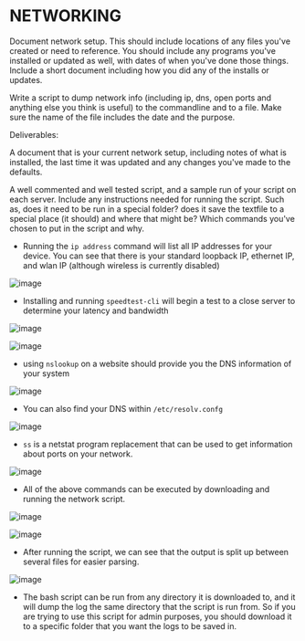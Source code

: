 # NETWORKING

Document network setup. This should include locations of any files you've created or need to reference. You should include any programs you've installed or updated as well, with dates of when you've done those things. Include a short document including how you did any of the installs or updates. 

Write a script to dump network info (including ip, dns, open ports and anything else you think is useful) to the commandline and to a file.  Make sure the name of the file includes the date and the purpose.

Deliverables:

A document that is your current network setup, including notes of what is installed, the last time it was updated and any changes you've made to the defaults. 

A well commented and well tested script, and a sample run of your script on each server.  Include any instructions needed for running the script.  Such as, does it need to be run in a special folder? does it save the textfile to a special place (it should) and where that might be? Which commands you've chosen to put in the script and why.

- Running the `ip address` command will list all IP addresses for your device. You can see that there is your standard loopback IP, ethernet IP, and wlan IP (although wireless is currently disabled)

![image](https://user-images.githubusercontent.com/64757540/97744669-08485a80-1abe-11eb-9511-b490c77c8494.png)

- Installing and running `speedtest-cli` will begin a test to a close server to determine your latency and bandwidth

![image](https://user-images.githubusercontent.com/64757540/101836752-f8d01e80-3b0b-11eb-9620-7768818af4ad.png)

![image](https://user-images.githubusercontent.com/64757540/97744724-1dbd8480-1abe-11eb-802c-f7fbd5d1b01f.png)

- using `nslookup` on a website should provide you the DNS information of your system

![image](https://user-images.githubusercontent.com/64757540/97744766-3037be00-1abe-11eb-981b-5ac0fefe1710.png)

- You can also find your DNS within `/etc/resolv.confg`

![image](https://user-images.githubusercontent.com/64757540/97744811-3fb70700-1abe-11eb-86c5-f3bbb337457e.png)

- `ss` is a netstat program replacement that can be used to get information about ports on your network.

![image](https://user-images.githubusercontent.com/64757540/97744881-5bbaa880-1abe-11eb-8ff2-4fef7ea7a6d8.png)

- All of the above commands can be executed by downloading and running the network script.

![image](https://user-images.githubusercontent.com/17841536/101655319-795d2500-3a0f-11eb-96b6-5d61d2f77b73.png)

![image](https://user-images.githubusercontent.com/64757540/101836450-6a5b9d00-3b0b-11eb-9780-3c8535071fa4.png)

- After running the script, we can see that the output is split up between several files for easier parsing.

![image](https://user-images.githubusercontent.com/17841536/101655377-8da12200-3a0f-11eb-8b1f-7042949bc2ad.png)

- The bash script can be run from any directory it is downloaded to, and it will dump the log the same directory that the script is run from. So if you are trying to use this script for admin purposes, you should download it to a specific folder that you want the logs to be saved in. 
